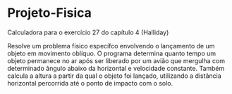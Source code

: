 # Projeto-Fisica
Calculadora para o exercício 27 do capítulo 4 (Halliday)

Resolve um problema físico específco envolvendo o lançamento de um objeto em movimento oblíquo. O programa determina quanto tempo um objeto permanece no ar após ser liberado por um avião que mergulha com determinado ângulo abaixo da horizontal e velocidade constante. Também calcula a altura a partir da qual o objeto foi lançado, utilizando a distância horizontal percorrida até o ponto de impacto com o solo.
